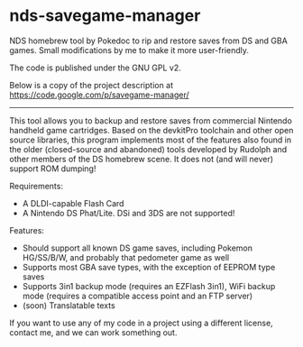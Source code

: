 nds-savegame-manager
====================

NDS homebrew tool by Pokedoc to rip and restore saves from DS and GBA games. Small modifications by me to make it more user-friendly.

The code is published under the GNU GPL v2.

Below is a copy of the project description at https://code.google.com/p/savegame-manager/

-----

This tool allows you to backup and restore saves from commercial Nintendo handheld game cartridges. Based on the devkitPro toolchain and other open source libraries, this program implements most of the features also found in the older (closed-source and abandoned) tools developed by Rudolph and other members of the DS homebrew scene. It does not (and will never) support ROM dumping!

Requirements:
- A DLDI-capable Flash Card
- A Nintendo DS Phat/Lite. DSi and 3DS are not supported!

Features:
- Should support all known DS game saves, including Pokemon HG/SS/B/W, and probably that pedometer game as well
- Supports most GBA save types, with the exception of EEPROM type saves
- Supports 3in1 backup mode (requires an EZFlash 3in1), WiFi backup mode (requires a compatible access point and an FTP server)
- (soon) Translatable texts

If you want to use any of my code in a project using a different license, contact me, and we can work something out. 
